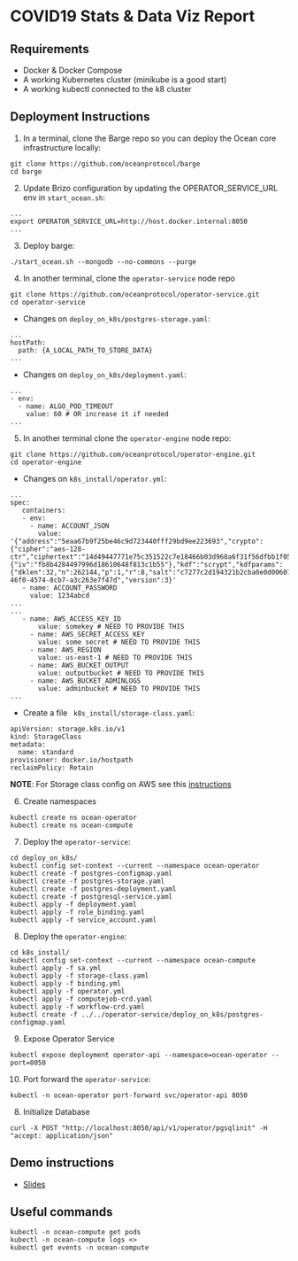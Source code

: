 # COVID19 Stats & Data Viz Report

## Requirements

* Docker & Docker Compose
* A working Kubernetes cluster (minikube is a good start)
* A working kubectl connected to the k8 cluster

## Deployment Instructions

1. In a terminal, clone the Barge repo so you can deploy the Ocean core infrastructure locally:

```
git clone https://github.com/oceanprotocol/barge
cd barge
```

2. Update Brizo configuration by updating the OPERATOR_SERVICE_URL env in `start_ocean.sh`:

```
...
export OPERATOR_SERVICE_URL=http://host.docker.internal:8050
...
```

3. Deploy barge:

```
./start_ocean.sh --mongodb --no-commons --purge
```

4. In another terminal, clone the `operator-service` node repo

```
git clone https://github.com/oceanprotocol/operator-service.git
cd operator-service
```
  - Changes on `deploy_on_k8s/postgres-storage.yaml`:
  
  ```
  ...
  hostPath:
    path: {A_LOCAL_PATH_TO_STORE_DATA}
  ...
  ```
  
  - Changes on `deploy_on_k8s/deployment.yaml`:
  
  ```
  ...
  - env:
    - name: ALGO_POD_TIMEOUT
      value: 60 # OR increase it if needed
  ...
  ```
  
5. In another terminal clone the `operator-engine` node repo:

```
git clone https://github.com/oceanprotocol/operator-engine.git
cd operator-engine

```
   -  Changes on `k8s_install/operator.yml`:
   
   ```
   ...
   spec:
      containers:
      - env:
        - name: ACCOUNT_JSON
          value: '{"address":"5eaa67b9f25be46c9d723440fff29bd9ee223693","crypto":{"cipher":"aes-128-ctr","ciphertext":"14d49447771e75c351522c7e18466b03d968a6f31f56dfbb1f055c66a49295c5","cipherparams":{"iv":"fb8b4284497996d18610648f813c1b55"},"kdf":"scrypt","kdfparams":{"dklen":32,"n":262144,"p":1,"r":8,"salt":"c7277c2d194321b2cba0e0d00601f90803e5ed6160c2b51c1dcaf75342e732a4"},"mac":"c07bc1b3319030affc867ef85e9d56cb471c3554066b7542b7f113940112acf1"},"id":"ccca3444-46f0-4574-8cb7-a3c263e7f47d","version":3}'
      - name: ACCOUNT_PASSWORD
        value: 1234abcd
   ...
   ...
      - name: AWS_ACCESS_KEY_ID
          value: somekey # NEED TO PROVIDE THIS
        - name: AWS_SECRET_ACCESS_KEY
          value: some secret # NEED TO PROVIDE THIS
        - name: AWS_REGION
          value: us-east-1 # NEED TO PROVIDE THIS
        - name: AWS_BUCKET_OUTPUT
          value: outputbucket # NEED TO PROVIDE THIS
        - name: AWS_BUCKET_ADMINLOGS
          value: adminbucket # NEED TO PROVIDE THIS
   ...
   ```
   
   - Create a file ` k8s_install/storage-class.yaml`:
   
   ```
   apiVersion: storage.k8s.io/v1
   kind: StorageClass
   metadata:
     name: standard
   provisioner: docker.io/hostpath
   reclaimPolicy: Retain
   ```

**NOTE**: For Storage class config on AWS see this [instructions](https://github.com/oceanprotocol/docs/blob/a83841e4282893d610f53fbe363fd306f506267d/content/setup/ctd.md#storage-class)

6. Create namespaces

```
kubectl create ns ocean-operator
kubectl create ns ocean-compute
```

7. Deploy the `operator-service`:

```
cd deploy_on_k8s/
kubectl config set-context --current --namespace ocean-operator
kubectl create -f postgres-configmap.yaml
kubectl create -f postgres-storage.yaml
kubectl create -f postgres-deployment.yaml
kubectl create -f postgresql-service.yaml
kubectl apply -f deployment.yaml
kubectl apply -f role_binding.yaml
kubectl apply -f service_account.yaml
```

8. Deploy the `operator-engine`:

```
cd k8s_install/
kubectl config set-context --current --namespace ocean-compute
kubectl apply -f sa.yml
kubectl apply -f storage-class.yaml
kubectl apply -f binding.yml
kubectl apply -f operator.yml
kubectl apply -f computejob-crd.yaml
kubectl apply -f workflow-crd.yaml
kubectl create -f ../../operator-service/deploy_on_k8s/postgres-configmap.yaml
```
9. Expose Operator Service

```
kubectl expose deployment operator-api --namespace=ocean-operator --port=8050
```

10. Port forward the `operator-service`:

```
kubectl -n ocean-operator port-forward svc/operator-api 8050
```

8. Initialize Database

```
curl -X POST "http://localhost:8050/api/v1/operator/pgsqlinit" -H  "accept: application/json"
```



## Demo instructions

- [Slides](https://drive.google.com/file/d/1-Kii48UqKx45vk-pmefR-GkbGVEKYN7h/view?usp=sharing)

## Useful commands

```
kubectl -n ocean-compute get pods
kubectl -n ocean-compute logs <>
kubectl get events -n ocean-compute
```
